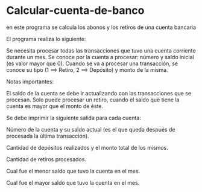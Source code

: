 # Calcular-cuenta-de-banco
en este programa se calcula los abonos y los retiros de una cuenta bancaria

El programa realiza lo siguiente: 

Se necesita procesar todas las transacciones que tuvo una cuenta corriente durante un mes.
Se conoce por la cuenta a procesar: número y saldo inicial (es valor mayor que 0).
Cuando se va a procesar una transacción, se conoce su tipo (1 ==> Retiro, 2 ==> Depósito) y monto de la misma.

Notas importantes:

El saldo de la cuenta se debe ir actualizando con las transacciones que se procesan.
Solo puede procesar un retiro, cuando el saldo que tiene la cuenta es mayor que el monto de éste.

Se debe imprimir la siguiente salida para cada cuenta:

Número de la cuenta y su saldo actual (es el que queda después de procesada la última transacción).

Cantidad de depósitos realizados y el monto total de los mismos.

Cantidad de retiros procesados.

Cual fue el menor saldo que tuvo la cuenta en el mes.

Cual fue el mayor saldo que tuvo la cuenta en el mes.
